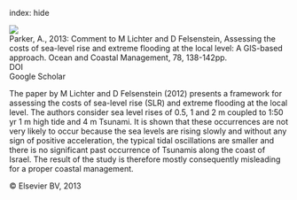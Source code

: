 index: hide

<div class="Citation">
    <div class="Citation-thumb CitationThumb-linked"  data-href="https://doi.org/10.1016/j.ocecoaman.2012.08.020">
      <img src="https://static.claimspace.cloud/climate-study-static/refs/thumbs/13/Parker_2013a-thumb.png" />
    </div>

  <div class="Citation-body">
    <div class="Citation-text">Parker, A., 2013: Comment to M Lichter and D Felsenstein, Assessing the costs of sea-level rise and extreme flooding at the local level: A GIS-based approach. <span class="Article-journal">Ocean and Coastal Management, </span><span class="Article-volume">78, </span>138-142pp.</div>
    <div class="Citation-links">
      <div class="CitationLink" data-href="https://doi.org/10.1016/j.ocecoaman.2012.08.020">
        <div class="CitationLink-icon CitationLink-Doi"></div>
        <div class="CitationLink-text">DOI</div>
      </div>
      <div class="CitationLink" data-href="https://scholar.google.com/scholar?q=10.1016/j.ocecoaman.2012.08.020">
        <div class="CitationLink-icon CitationLink-Scholar"></div>
        <div class="CitationLink-text">Google Scholar</div>
      </div>
    </div>
  </div>
</div>

The paper by M Lichter and D Felsenstein (2012) presents a framework for assessing the costs of sea-level rise (SLR) and extreme flooding at the local level. The authors consider sea level rises of 0.5, 1 and 2 m coupled to 1:50 yr 1 m high tide and 4 m Tsunami. It is shown that these occurrences are not very likely to occur because the sea levels are rising slowly and without any sign of positive acceleration, the typical tidal oscillations are smaller and there is no significant past occurrence of Tsunamis along the coast of Israel. The result of the study is therefore mostly consequently misleading for a proper coastal management.

<div class="Citation-copy">
&copy; Elsevier BV, 2013
</div>